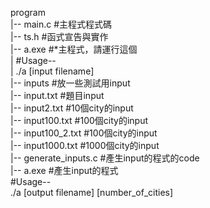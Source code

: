 program  
|-- main.c  		#主程式程式碼  
|-- ts.h			#函式宣告與實作  
|-- a.exe			#*主程式，請運行這個  
|					#Usage--  
|							./a [input filename]	  
|-- inputs			#放一些測試用input  
	|-- input.txt			#題目input  
	|-- input2.txt			#10個city的input  
	|-- input100.txt		#100個city的input  
	|-- input100_2.txt		#100個city的input  
	|-- input1000.txt		#1000個city的input  
	|-- generate_inputs.c	#產生input的程式的code  
	|-- a.exe				#產生input的程式  
							#Usage--  
									./a [output filename] [number_of_cities]   
								

